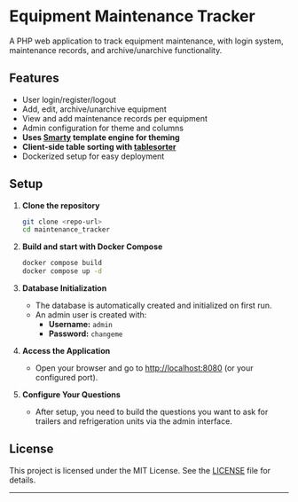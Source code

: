 # Equipment Maintenance Tracker

A PHP web application to track equipment maintenance, with login system, maintenance records, and archive/unarchive functionality.

## Features
- User login/register/logout
- Add, edit, archive/unarchive equipment
- View and add maintenance records per equipment
- Admin configuration for theme and columns
- **Uses [Smarty](https://www.smarty.net/) template engine for theming**
- **Client-side table sorting with [tablesorter](https://mottie.github.io/tablesorter/)**
- Dockerized setup for easy deployment

## Setup

1. **Clone the repository**
   ```sh
   git clone <repo-url>
   cd maintenance_tracker
   ```

2. **Build and start with Docker Compose**
   ```sh
   docker compose build
   docker compose up -d
   ```

3. **Database Initialization**
   - The database is automatically created and initialized on first run.
   - An admin user is created with:
     - **Username:** `admin`
     - **Password:** `changeme`

4. **Access the Application**
   - Open your browser and go to [http://localhost:8080](http://localhost:8080) (or your configured port).

5. **Configure Your Questions**
   - After setup, you need to build the questions you want to ask for trailers and refrigeration units via the admin interface.

## License

This project is licensed under the MIT License. See the [LICENSE](LICENSE) file for details.

---